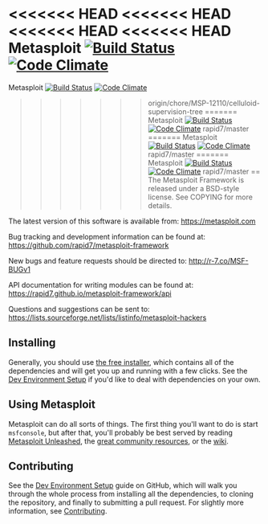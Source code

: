 <<<<<<< HEAD
<<<<<<< HEAD
<<<<<<< HEAD
<<<<<<< HEAD
Metasploit [![Build Status](https://travis-ci.org/rapid7/metasploit-framework.svg?branch=master)](https://travis-ci.org/rapid7/metasploit-framework) [![Code Climate](https://img.shields.io/codeclimate/github/rapid7/metasploit-framework.svg)](https://codeclimate.com/github/rapid7/metasploit-framework)
=======
Metasploit [![Build Status](https://travis-ci.org/rapid7/metasploit-framework.png?branch=master)](https://travis-ci.org/rapid7/metasploit-framework) [![Code Climate](https://codeclimate.com/badge.png)](https://codeclimate.com/github/rapid7/metasploit-framework)
>>>>>>> origin/chore/MSP-12110/celluloid-supervision-tree
=======
Metasploit [![Build Status](https://travis-ci.org/rapid7/metasploit-framework.svg?branch=master)](https://travis-ci.org/rapid7/metasploit-framework) [![Code Climate](https://img.shields.io/codeclimate/github/rapid7/metasploit-framework.svg)](https://codeclimate.com/github/rapid7/metasploit-framework)
>>>>>>> rapid7/master
=======
Metasploit [![Build Status](https://travis-ci.org/rapid7/metasploit-framework.svg?branch=master)](https://travis-ci.org/rapid7/metasploit-framework) [![Code Climate](https://img.shields.io/codeclimate/github/rapid7/metasploit-framework.svg)](https://codeclimate.com/github/rapid7/metasploit-framework)
>>>>>>> rapid7/master
=======
Metasploit [![Build Status](https://travis-ci.org/rapid7/metasploit-framework.svg?branch=master)](https://travis-ci.org/rapid7/metasploit-framework) [![Code Climate](https://img.shields.io/codeclimate/github/rapid7/metasploit-framework.svg)](https://codeclimate.com/github/rapid7/metasploit-framework)
>>>>>>> rapid7/master
==
The Metasploit Framework is released under a BSD-style license. See
COPYING for more details.

The latest version of this software is available from: https://metasploit.com

Bug tracking and development information can be found at:
 https://github.com/rapid7/metasploit-framework

New bugs and feature requests should be directed to:
  http://r-7.co/MSF-BUGv1

API documentation for writing modules can be found at:
  https://rapid7.github.io/metasploit-framework/api

Questions and suggestions can be sent to:
  https://lists.sourceforge.net/lists/listinfo/metasploit-hackers

Installing
--

Generally, you should use [the free installer](https://www.metasploit.com/download),
which contains all of the dependencies and will get you up and running with a
few clicks. See the [Dev Environment Setup](http://r-7.co/MSF-DEV) if
you'd like to deal with dependencies on your own.

Using Metasploit
--
Metasploit can do all sorts of things. The first thing you'll want to do
is start `msfconsole`, but after that, you'll probably be best served by
reading [Metasploit Unleashed][unleashed], the [great community
resources](https://metasploit.github.io), or the [wiki].

Contributing
--
See the [Dev Environment Setup][wiki-devenv] guide on GitHub, which will
walk you through the whole process from installing all the
dependencies, to cloning the repository, and finally to submitting a
pull request. For slightly more information, see
[Contributing](https://github.com/rapid7/metasploit-framework/blob/master/CONTRIBUTING.md).


[wiki]: https://github.com/rapid7/metasploit-framework/wiki
[wiki-devenv]: https://github.com/rapid7/metasploit-framework/wiki/Setting-Up-a-Metasploit-Development-Environment "Metasploit Development Environment Setup"
[wiki-start]: https://github.com/rapid7/metasploit-framework/wiki/ "Metasploit Wiki"
[wiki-usage]: https://github.com/rapid7/metasploit-framework/wiki/Using-Metasploit "Using Metasploit"
[unleashed]: http://www.offensive-security.com/metasploit-unleashed/ "Metasploit Unleashed"


